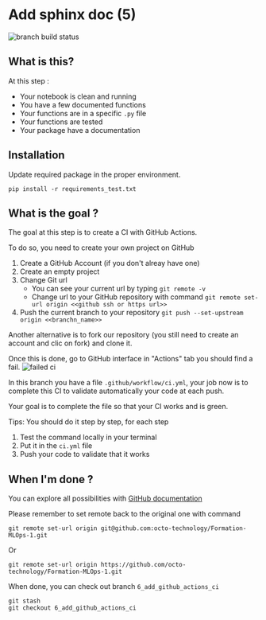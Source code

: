 # Add sphinx doc (5)

![branch build status](https://github.com/octo-technology/Formation-MLOps-1/actions/workflows/validation_ci.yml/badge.svg?branch=5_add_sphinx_doc)

What is this?
-------------
At this step :
- Your notebook is clean and running
- You have a few documented functions
- Your functions are in a specific `.py` file
- Your functions are tested
- Your package have a documentation


Installation
------------
Update required package in the proper environment.

```shell
pip install -r requirements_test.txt
```

What is the goal ?
-------------------
The goal at this step is to create a CI with GitHub Actions.

To do so,  you need to create your own project on GitHub
1. Create a GitHub Account (if you don't alreay have one)
2. Create an empty project
3. Change Git url
    - You can see your current url by typing `git remote -v`
    - Change url to your GitHub repository with command `git remote set-url origin <<github ssh or https url>>`
4. Push the current branch to your repository `git push --set-upstream origin <<branchn_name>>`

Another alternative is to fork our repository (you still need to create an account and clic on fork) and clone it.

Once this is done, go to GitHub interface in "Actions" tab you should find a fail.
![failed ci](./images/failed_ci_github.png)

In this branch you have a file `.github/workflow/ci.yml`, your job now is to complete this CI to validate automatically your code at each push.

Your goal is to complete the file so that your CI works and is green.

Tips: You should do it step by step, for each step
1. Test the command locally in your terminal
2. Put it in the `ci.yml` file
3. Push your code to validate that it works


When I'm done ?
---------------
You can explore all possibilities with [GitHub documentation](https://docs.github.com/en/actions/automating-builds-and-tests/building-and-testing-python)


Please remember to set remote back to the original one with command
```shell
git remote set-url origin git@github.com:octo-technology/Formation-MLOps-1.git
```

Or
```shell
git remote set-url origin https://github.com/octo-technology/Formation-MLOps-1.git
```

When done, you can check out branch `6_add_github_actions_ci`
```shell
git stash
git checkout 6_add_github_actions_ci
```